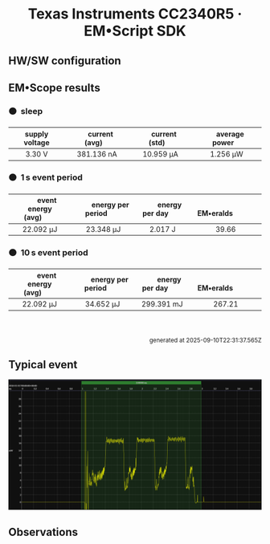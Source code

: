 
<h1 align="center">Texas Instruments CC2340R5 · EM&bull;Script SDK</h1>

## HW/SW configuration

## EM&bull;Scope results

<!-- @emscope-pack:start -->


### 🟠&ensp;sleep

| supply voltage | &emsp;current (avg)&emsp; | &emsp;current (std)&emsp; | &emsp;average power&emsp;
|:---:|:---:|:---:|:---:|
| 3.30 V | 381.136 nA |  10.959 µA |   1.256 µW |

### 🟠&ensp;1&thinsp;s event period

| &emsp;&emsp;event energy (avg)&emsp;&emsp; | &emsp;&emsp;energy per period&emsp;&emsp; | &emsp;&emsp;energy per day&emsp;&emsp; | &emsp;&emsp;&emsp;**EM&bull;eralds**&emsp;&emsp;&emsp;
|:---:|:---:|:---:|:---:|
|  22.092 µJ |  23.348 µJ |   2.017 J | 39.66 |

### 🟠&ensp;10&thinsp;s event period

| &emsp;&emsp;event energy (avg)&emsp;&emsp; | &emsp;&emsp;energy per period&emsp;&emsp; | &emsp;&emsp;energy per day&emsp;&emsp; | &emsp;&emsp;&emsp;**EM&bull;eralds**&emsp;&emsp;&emsp;
|:---:|:---:|:---:|:---:|
|  22.092 µJ |  34.652 µJ | 299.391 mJ | 267.21 |

<br>
<p align="right"><sub>generated at 2025-09-10T22:31:37.565Z</sub></p>
    

<!-- @emscope-pack:end -->

## Typical event

<p align="center">
    <img src="event-B.png" alt="Event" width="900">
</p>

## Observations

